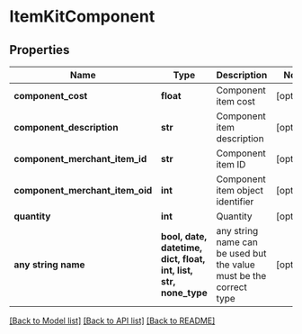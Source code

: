 # ItemKitComponent


## Properties
Name | Type | Description | Notes
------------ | ------------- | ------------- | -------------
**component_cost** | **float** | Component item cost | [optional] 
**component_description** | **str** | Component item description | [optional] 
**component_merchant_item_id** | **str** | Component item ID | [optional] 
**component_merchant_item_oid** | **int** | Component item object identifier | [optional] 
**quantity** | **int** | Quantity | [optional] 
**any string name** | **bool, date, datetime, dict, float, int, list, str, none_type** | any string name can be used but the value must be the correct type | [optional]

[[Back to Model list]](../README.md#documentation-for-models) [[Back to API list]](../README.md#documentation-for-api-endpoints) [[Back to README]](../README.md)



